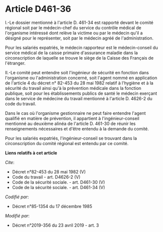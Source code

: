 # Article D461-36

I.-Le dossier mentionné à l'article D. 461-34 est rapporté devant le comité régional soit par le médecin-chef du service du
contrôle médical de l'organisme intéressé dont relève la victime ou par le médecin qu'il a désigné pour le représenter, soit
par le médecin agréé de l'administration. 

Pour les salariés expatriés, le médecin rapporteur est le médecin-conseil du service médical de la caisse primaire
d'assurance maladie dans la circonscription de laquelle se trouve le siège de la Caisse des Français de l'étranger. 

II.-Le comité peut entendre soit l'ingénieur de sécurité en fonction dans l'organisme ou l'administration concerné, soit
l'agent nommé en application de l'article 4 du décret n° 82-453 du 28 mai 1982 relatif à l'hygiène et à la sécurité du
travail ainsi qu'à la prévention médicale dans la fonction publique, soit pour les établissements publics de santé le médecin
exerçant dans le service de médecine du travail mentionné à l'article D. 4626-2 du code du travail. 

Dans le cas où l'organisme gestionnaire ne peut faire entendre l'agent qualifié en matière de prévention, il appartient à
l'ingénieur-conseil mentionné au deuxième alinéa de l'article D. 461-30 de réunir les renseignements nécessaires et d'être
entendu à la demande du comité. 

Pour les salariés expatriés, l'ingénieur-conseil se trouvant dans la circonscription du comité régional est entendu par ce
comité.

**Liens relatifs à cet article**

_Cite_:

  - Décret n°82-453 du 28 mai 1982 (V)
  - Code du travail - art. D4626-2 (V)
  - Code de la sécurité sociale. - art. D461-30 (V)
  - Code de la sécurité sociale. - art. D461-34 (V)

_Codifié par_:

  - Décret n°85-1354 du 17 décembre 1985

_Modifié par_:

  - Décret n°2019-356 du 23 avril 2019 - art. 3
